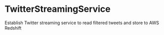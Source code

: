 # TwitterStreamingService
Establish Twitter streaming service to read filtered tweets and store to AWS Redshift
